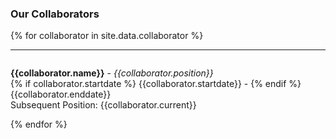 
### Our Collaborators


{% for collaborator in site.data.collaborator %}
<hr>
<div id = "{{collaborator.name}}" style="padding-top: 60px; margin-top: -60px;">
<p><strong>{{collaborator.name}}</strong> - <em>{{collaborator.position}}</em><br>
{% if collaborator.startdate %} {{collaborator.startdate}} - {% endif %}{{collaborator.enddate}} <br>
Subsequent Position: {{collaborator.current}} </p>
</div> {% endfor %}

<br>
